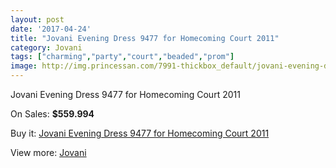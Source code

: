```yaml
---
layout: post
date: '2017-04-24'
title: "Jovani Evening Dress 9477 for Homecoming Court 2011"
category: Jovani
tags: ["charming","party","court","beaded","prom"]
image: http://img.princessan.com/7991-thickbox_default/jovani-evening-dress-9477-for-homecoming-court-2011.jpg
---
```

Jovani Evening Dress 9477 for Homecoming Court 2011

On Sales: **$559.994**
<a href="https://www.princessan.com/en/jovani/3516-jovani-evening-dress-9477-for-homecoming-court-2011.html"><amp-img layout="responsive" width="600" height="600" src="//img.princessan.com/7991-thickbox_default/jovani-evening-dress-9477-for-homecoming-court-2011.jpg" alt="Jovani Evening Dress 9477 for Homecoming Court 2011 0" /></a>

Buy it: [Jovani Evening Dress 9477 for Homecoming Court 2011](https://www.princessan.com/en/jovani/3516-jovani-evening-dress-9477-for-homecoming-court-2011.html "Jovani Evening Dress 9477 for Homecoming Court 2011")

View more: [Jovani](https://www.princessan.com/en/26-jovani "Jovani")